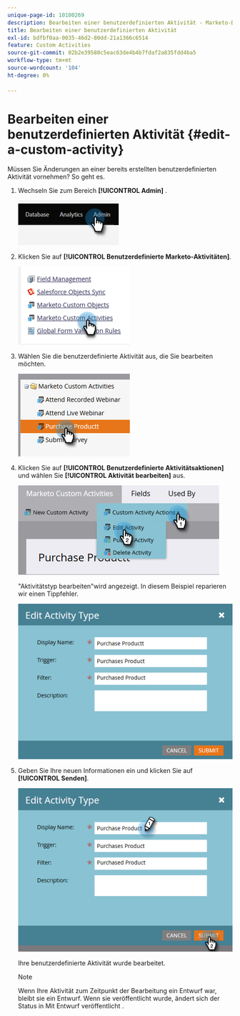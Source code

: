 ```yaml
---
unique-page-id: 10100269
description: Bearbeiten einer benutzerdefinierten Aktivität - Marketo-Dokumente - Produktdokumentation
title: Bearbeiten einer benutzerdefinierten Aktivität
exl-id: bdfbf0aa-0035-46d2-80dd-21a1366c6514
feature: Custom Activities
source-git-commit: 02b2e39580c5eac63de4b4b7fdaf2a835fdd4ba5
workflow-type: tm+mt
source-wordcount: '104'
ht-degree: 0%

---
```


# Bearbeiten einer benutzerdefinierten Aktivität {#edit-a-custom-activity}

Müssen Sie Änderungen an einer bereits erstellten benutzerdefinierten Aktivität vornehmen? So geht es.

1. Wechseln Sie zum Bereich **[!UICONTROL Admin]** .

   ![](assets/edit-a-custom-activity-1.png)

1. Klicken Sie auf **[!UICONTROL Benutzerdefinierte Marketo-Aktivitäten]**.

   ![](assets/edit-a-custom-activity-2.png)

1. Wählen Sie die benutzerdefinierte Aktivität aus, die Sie bearbeiten möchten.

   ![](assets/edit-a-custom-activity-3.png)

1. Klicken Sie auf **[!UICONTROL Benutzerdefinierte Aktivitätsaktionen]** und wählen Sie **[!UICONTROL Aktivität bearbeiten]** aus.

   ![](assets/edit-a-custom-activity-4.png)

   &quot;Aktivitätstyp bearbeiten&quot;wird angezeigt. In diesem Beispiel reparieren wir einen Tippfehler.

   ![](assets/edit-a-custom-activity-5.png)

1. Geben Sie Ihre neuen Informationen ein und klicken Sie auf **[!UICONTROL Senden]**.

   ![](assets/edit-a-custom-activity-6.png)

   Ihre benutzerdefinierte Aktivität wurde bearbeitet.

   >[!NOTE]
   >
   >Wenn Ihre Aktivität zum Zeitpunkt der Bearbeitung ein Entwurf war, bleibt sie ein Entwurf. Wenn sie veröffentlicht wurde, ändert sich der Status in Mit Entwurf veröffentlicht .
